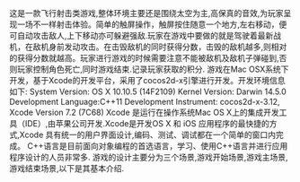 这是一款飞行射击类游戏,整体环境主要还是围绕太空为主,高保真的音效,为玩家呈现一场不一样射击体验。简单的触屏操作，触屏按住随意一个地方,左右移动，便可自动攻击敌人,上下移动亦可躲避强敌.玩家在游戏中要做的就是驾驶着最新战机，在敌机身前发动攻击。在击毁敌机的同时获得分数，击毁的敌机越多,则相对的获得分数就越高。玩家进行游戏的时候需要注意不能被敌机及敌机子弹碰到,否则玩家控制角色死亡,同时游戏结束.记录玩家获取的积分.
游戏在Mac OSX系统下开发，基于Xcode的开发平台，采用了cocos2d-x引擎进行开发。开发环境信息如下:
System Version:	OS X 10.10.5 (14F2109)
Kernel Version:	Darwin 14.5.0
Development Language:C++11
Development Instrument: cocos2d-x-3.12, Xcode Version 7.2 (7C68)
Xcode 是运行在操作系统Mac OS X上的集成开发工具（IDE）,由苹果公司开发.Xcode是开发OS X 和 iOS 应用程序的最快捷的方式,Xcode 具有统一的用户界面设计,编码、测试、调试都在一个简单的窗口内完成。
C++语言是目前面向对象编程的首选语言，学习、使用C++语言并进行应用程序设计的人员非常多.
游戏的设计主要分为三个场景,游戏开始场景,游戏主场景,游戏结束场景,以下是其基本介绍.